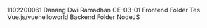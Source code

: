 1102200061
Danang Dwi Ramadhan
CE-03-01
Frontend Folder Tes Vue.js/vuehelloworld
Backend Folder NodeJS
